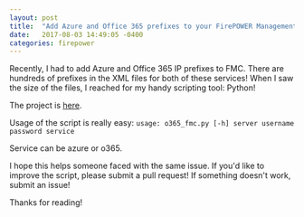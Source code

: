 ```yaml
---
layout: post
title:  "Add Azure and Office 365 prefixes to your FirePOWER Management Center"
date:   2017-08-03 14:49:05 -0400
categories: firepower
---
```

Recently, I had to add Azure and Office 365 IP prefixes to FMC. There are hundreds of prefixes in the XML files for both of these services! When I saw the size of the files, I reached for my handy scripting tool: Python!

The project is [here](https://github.com/sambyers/o365_fmc).

Usage of the script is really easy: `usage: o365_fmc.py [-h] server username password service`

Service can be azure or o365.

I hope this helps someone faced with the same issue. If you'd like to improve the script, please submit a pull request! If something doesn't work, submit an issue!

Thanks for reading!